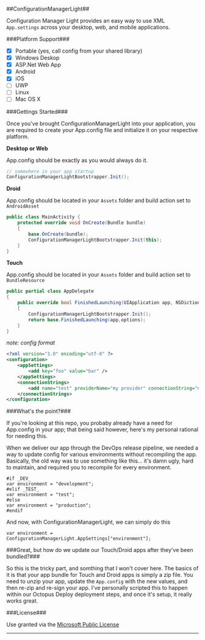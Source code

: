 ##ConfigurationManagerLight##

Configuration Manager Light provides an easy way to use XML `App.settings` across your desktop, web, and mobile applications.

###Platform Support###

- [x] Portable (yes, call config from your shared library)
- [x] Windows Deskop
- [x] ASP.Net Web App
- [x] Android
- [x] iOS
- [ ] UWP
- [ ] Linux
- [ ] Mac OS X

###Gettings Started###

Once you've brought ConfigurationManagerLight into your application, you are required to create your App.config file and initialize it on your respective platform.

**Desktop or Web**

App.config should be exactly as you would always do it.

```csharp
// somewhere in your app startup
ConfigurationManagerLightBootstrapper.Init();
```

**Droid**

App.config should be located in your `Assets` folder and build action set to `AndroidAsset`

```csharp
public class MainActivity {
    protected override void OnCreate(Bundle bundle)
	{
	    base.OnCreate(bundle);
		ConfigurationManagerLightBootstrapper.Init(this);
	}
}
```

**Touch**

App.config should be located in your `Assets` folder and build action set to `BundleResource`

```csharp
public partial class AppDelegate
{
    public override bool FinishedLaunching(UIApplication app, NSDictionary options)
	{
	    ConfigurationManagerLightBootstrapper.Init();
	    return base.FinishedLaunching(app,options);
	}   
}
```

*note: config format*

```xml
<?xml version="1.0" encoding="utf-8" ?>
<configuration>
    <appSettings>
	    <add key="foo" value="bar" />
	</appSettings>
    <connectionStrings>
        <add name="test" providerName="my provider" connectionString="my connection string"/>
    </connectionStrings>
</configuration>
```

###What's the point?###

If you're looking at this repo, you probaby already have a need for App.config in your app; that being said however, here's my personal rational for needing this.

When we deliver our app through the DevOps release pipeline, we needed a way to update config for various environments without recompiling the app. Basically, the old way was to use something like this... it's damn ugly, hard to maintain, and required you to recompile for every environment.

```
#if _DEV_
var environment = "development";
#elif _TEST_
var environment = "test";
#else
var environment = "production";
#endif
```

And now, with ConfigurationManagerLight, we can simply do this

```
var environment = ConfigurationManagerLight.AppSettings["environment"];
```

###Great, but how do we update our Touch/Droid apps after they've been bundled?###

So this is the tricky part, and somthing that I won't cover here. The basics of it is that your app bundle for Touch and Droid apps is simply a zip file. You need to unzip your app, update the `App.config` with the new values, and then re-zip and re-sign your app. I've personally scripted this to happen within our Octopus Deploy deployment steps, and once it's setup, it really works great.

###License###

Use granted via the [Microsoft Public License](https://opensource.org/licenses/MS-PL)

------

